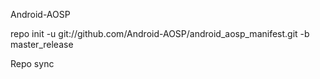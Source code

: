 Android-AOSP

repo init -u git://github.com/Android-AOSP/android_aosp_manifest.git -b master_release

Repo sync
